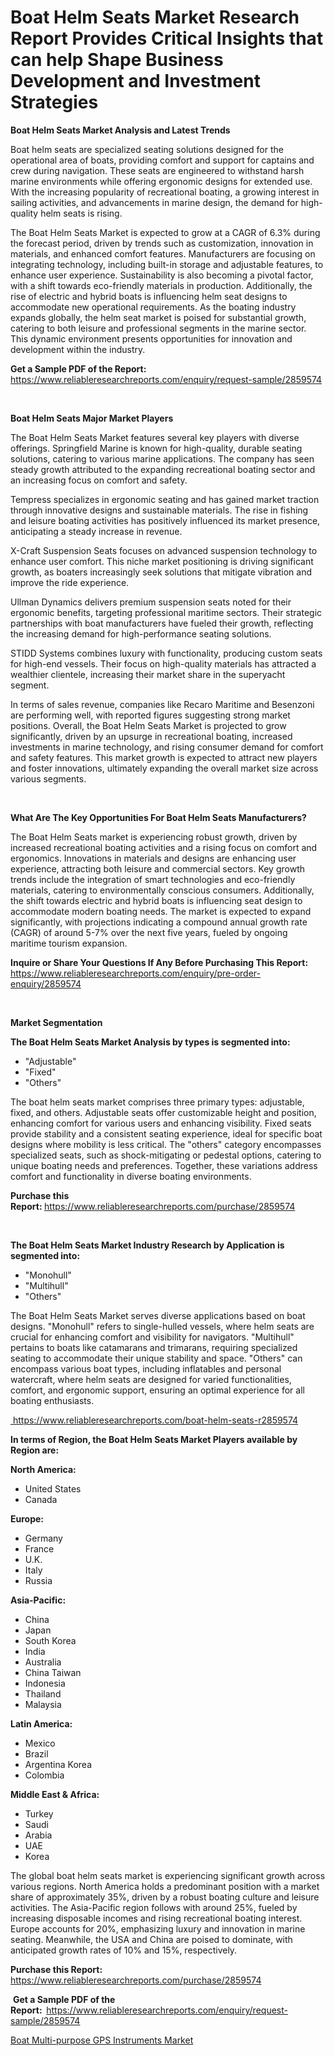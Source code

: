 <p><h1>Boat Helm Seats Market Research Report Provides Critical Insights that can help Shape Business Development and Investment Strategies</h1></p><p><strong>Boat Helm Seats Market Analysis and Latest Trends</strong></p>
<p><p>Boat helm seats are specialized seating solutions designed for the operational area of boats, providing comfort and support for captains and crew during navigation. These seats are engineered to withstand harsh marine environments while offering ergonomic designs for extended use. With the increasing popularity of recreational boating, a growing interest in sailing activities, and advancements in marine design, the demand for high-quality helm seats is rising.</p><p>The Boat Helm Seats Market is expected to grow at a CAGR of 6.3% during the forecast period, driven by trends such as customization, innovation in materials, and enhanced comfort features. Manufacturers are focusing on integrating technology, including built-in storage and adjustable features, to enhance user experience. Sustainability is also becoming a pivotal factor, with a shift towards eco-friendly materials in production. Additionally, the rise of electric and hybrid boats is influencing helm seat designs to accommodate new operational requirements. As the boating industry expands globally, the helm seat market is poised for substantial growth, catering to both leisure and professional segments in the marine sector. This dynamic environment presents opportunities for innovation and development within the industry.</p></p>
<p><strong>Get a Sample PDF of the Report:&nbsp;</strong> <a href="https://www.reliableresearchreports.com/enquiry/request-sample/2859574?utm_campaign=2930&utm_medium=2&utm_source=Github&utm_content=ia&utm_term=12032025&utm_id=boat-helm-seats">https://www.reliableresearchreports.com/enquiry/request-sample/2859574</a></p>
<p>&nbsp;</p>
<p><strong>Boat Helm Seats Major Market Players</strong></p>
<p><p>The Boat Helm Seats Market features several key players with diverse offerings. Springfield Marine is known for high-quality, durable seating solutions, catering to various marine applications. The company has seen steady growth attributed to the expanding recreational boating sector and an increasing focus on comfort and safety.</p><p>Tempress specializes in ergonomic seating and has gained market traction through innovative designs and sustainable materials. The rise in fishing and leisure boating activities has positively influenced its market presence, anticipating a steady increase in revenue.</p><p>X-Craft Suspension Seats focuses on advanced suspension technology to enhance user comfort. This niche market positioning is driving significant growth, as boaters increasingly seek solutions that mitigate vibration and improve the ride experience.</p><p>Ullman Dynamics delivers premium suspension seats noted for their ergonomic benefits, targeting professional maritime sectors. Their strategic partnerships with boat manufacturers have fueled their growth, reflecting the increasing demand for high-performance seating solutions.</p><p>STIDD Systems combines luxury with functionality, producing custom seats for high-end vessels. Their focus on high-quality materials has attracted a wealthier clientele, increasing their market share in the superyacht segment.</p><p>In terms of sales revenue, companies like Recaro Maritime and Besenzoni are performing well, with reported figures suggesting strong market positions. Overall, the Boat Helm Seats Market is projected to grow significantly, driven by an upsurge in recreational boating, increased investments in marine technology, and rising consumer demand for comfort and safety features. This market growth is expected to attract new players and foster innovations, ultimately expanding the overall market size across various segments.</p></p>
<p>&nbsp;</p>
<p><strong>What Are The Key Opportunities For Boat Helm Seats Manufacturers?</strong></p>
<p><p>The Boat Helm Seats market is experiencing robust growth, driven by increased recreational boating activities and a rising focus on comfort and ergonomics. Innovations in materials and designs are enhancing user experience, attracting both leisure and commercial sectors. Key growth trends include the integration of smart technologies and eco-friendly materials, catering to environmentally conscious consumers. Additionally, the shift towards electric and hybrid boats is influencing seat design to accommodate modern boating needs. The market is expected to expand significantly, with projections indicating a compound annual growth rate (CAGR) of around 5-7% over the next five years, fueled by ongoing maritime tourism expansion.</p></p>
<p><strong>Inquire or Share Your Questions If Any Before Purchasing This Report:</strong> <a href="https://www.reliableresearchreports.com/enquiry/pre-order-enquiry/2859574?utm_campaign=2930&utm_medium=2&utm_source=Github&utm_content=ia&utm_term=12032025&utm_id=boat-helm-seats">https://www.reliableresearchreports.com/enquiry/pre-order-enquiry/2859574</a></p>
<p>&nbsp;</p>
<p><strong>Market Segmentation</strong></p>
<p><strong>The Boat Helm Seats Market Analysis by types is segmented into:</strong></p>
<p><ul><li>"Adjustable"</li><li>"Fixed"</li><li>"Others"</li></ul></p>
<p><p>The boat helm seats market comprises three primary types: adjustable, fixed, and others. Adjustable seats offer customizable height and position, enhancing comfort for various users and enhancing visibility. Fixed seats provide stability and a consistent seating experience, ideal for specific boat designs where mobility is less critical. The "others" category encompasses specialized seats, such as shock-mitigating or pedestal options, catering to unique boating needs and preferences. Together, these variations address comfort and functionality in diverse boating environments.</p></p>
<p><strong>Purchase this Report:&nbsp;</strong><a href="https://www.reliableresearchreports.com/purchase/2859574?utm_campaign=2930&utm_medium=2&utm_source=Github&utm_content=ia&utm_term=12032025&utm_id=boat-helm-seats">https://www.reliableresearchreports.com/purchase/2859574</a></p>
<p>&nbsp;</p>
<p><strong>The Boat Helm Seats Market Industry Research by Application is segmented into:</strong></p>
<p><ul><li>"Monohull"</li><li>"Multihull"</li><li>"Others"</li></ul></p>
<p><p>The Boat Helm Seats Market serves diverse applications based on boat designs. "Monohull" refers to single-hulled vessels, where helm seats are crucial for enhancing comfort and visibility for navigators. "Multihull" pertains to boats like catamarans and trimarans, requiring specialized seating to accommodate their unique stability and space. "Others" can encompass various boat types, including inflatables and personal watercraft, where helm seats are designed for varied functionalities, comfort, and ergonomic support, ensuring an optimal experience for all boating enthusiasts.</p></p>
<p><a href="https://www.reliableresearchreports.com/boat-helm-seats-r2859574?utm_campaign=2930&utm_medium=2&utm_source=Github&utm_content=ia&utm_term=12032025&utm_id=boat-helm-seats">&nbsp;https://www.reliableresearchreports.com/boat-helm-seats-r2859574</a></p>
<p><strong>In terms of Region, the Boat Helm Seats Market Players available by Region are:</strong></p>
<p>
    <p> <strong> North America: </strong>
        <ul>
            <li>United States</li>
            <li>Canada</li>
        </ul>
        </p> 
    <p> <strong> Europe: </strong>
        <ul>
            <li>Germany</li>
            <li>France</li>
            <li>U.K.</li>
            <li>Italy</li>
            <li>Russia</li>
        </ul>
        </p> 
    <p> <strong> Asia-Pacific: </strong>
        <ul>
            <li>China</li>
            <li>Japan</li>
            <li>South Korea</li>
            <li>India</li>
            <li>Australia</li>
            <li>China Taiwan</li>
            <li>Indonesia</li>
            <li>Thailand</li>
            <li>Malaysia</li>
        </ul>
        </p> 
    <p> <strong> Latin America: </strong>
        <ul>
            <li>Mexico</li>
            <li>Brazil</li>
            <li>Argentina Korea</li>
            <li>Colombia</li>
        </ul>
        </p> 
    <p> <strong> Middle East & Africa: </strong>
        <ul>
            <li>Turkey</li>
            <li>Saudi</li>
            <li>Arabia</li>
            <li>UAE</li>
            <li>Korea</li>
        </ul>
    </p>
    </p>
<p><p>The global boat helm seats market is experiencing significant growth across various regions. North America holds a predominant position with a market share of approximately 35%, driven by a robust boating culture and leisure activities. The Asia-Pacific region follows with around 25%, fueled by increasing disposable incomes and rising recreational boating interest. Europe accounts for 20%, emphasizing luxury and innovation in marine seating. Meanwhile, the USA and China are poised to dominate, with anticipated growth rates of 10% and 15%, respectively.</p></p>
<p><strong>Purchase this Report: </strong><a href="https://www.reliableresearchreports.com/purchase/2859574?utm_campaign=2930&utm_medium=2&utm_source=Github&utm_content=ia&utm_term=12032025&utm_id=boat-helm-seats">https://www.reliableresearchreports.com/purchase/2859574</a></p>
<p>&nbsp;<strong>Get a Sample PDF of the Report:&nbsp;&nbsp;</strong><a href="https://www.reliableresearchreports.com/enquiry/request-sample/2859574?utm_campaign=2930&utm_medium=2&utm_source=Github&utm_content=ia&utm_term=12032025&utm_id=boat-helm-seats">https://www.reliableresearchreports.com/enquiry/request-sample/2859574</a></p>
<p><strong></strong></p>
<p><p><a href="https://github.com/danikabiele541/Market-Research-Report-List-1/blob/main/boat-multi-purpose-gps-instruments-market.md?utm_campaign=2930&utm_medium=2&utm_source=Github&utm_content=ia&utm_term=12032025&utm_id=boat-helm-seats">Boat Multi-purpose GPS Instruments Market</a></p></p>